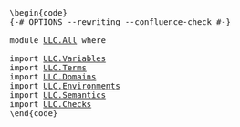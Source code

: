 <pre class="Agda"><a id="1" class="Markup">\begin{code}</a>
<a id="14" class="Symbol">{-#</a> <a id="18" class="Keyword">OPTIONS</a> <a id="26" class="Pragma">--rewriting</a> <a id="38" class="Pragma">--confluence-check</a> <a id="57" class="Symbol">#-}</a>

<a id="62" class="Keyword">module</a> <a id="69" href="ULC.All.html" class="Module">ULC.All</a> <a id="77" class="Keyword">where</a>

<a id="84" class="Keyword">import</a> <a id="91" href="ULC.Variables.html" class="Module">ULC.Variables</a>
<a id="105" class="Keyword">import</a> <a id="112" href="ULC.Terms.html" class="Module">ULC.Terms</a>
<a id="122" class="Keyword">import</a> <a id="129" href="ULC.Domains.html" class="Module">ULC.Domains</a>
<a id="141" class="Keyword">import</a> <a id="148" href="ULC.Environments.html" class="Module">ULC.Environments</a>
<a id="165" class="Keyword">import</a> <a id="172" href="ULC.Semantics.html" class="Module">ULC.Semantics</a>
<a id="186" class="Keyword">import</a> <a id="193" href="ULC.Checks.html" class="Module">ULC.Checks</a>
<a id="204" class="Markup">\end{code}</a></pre>